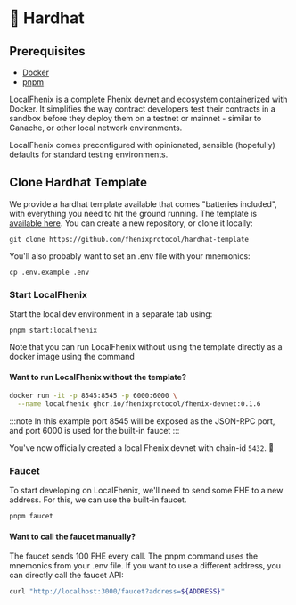 # 👷 Hardhat

## Prerequisites

* [Docker](https://www.docker.com/)
* [pnpm](https://pnpm.io/installation)

LocalFhenix is a complete Fhenix devnet and ecosystem containerized with Docker. It simplifies the way contract developers test their contracts in a sandbox before they deploy them on a testnet or mainnet - similar to Ganache, or other local network environments.

LocalFhenix comes preconfigured with opinionated, sensible (hopefully) defaults for standard testing environments.

## Clone Hardhat Template

We provide a hardhat template available that comes "batteries included", with everything you need to hit the ground running. The template is [available here](https://github.com/fhenixprotocol/hardhat-template). You can create a new repository, or clone it locally:

```
git clone https://github.com/fhenixprotocol/hardhat-template
```

You'll also probably want to set an .env file with your mnemonics:

```
cp .env.example .env
```

### Start LocalFhenix

Start the local dev environment in a separate tab using:

```
pnpm start:localfhenix
```

Note that you can run LocalFhenix without using the template directly as a docker image using the command

#### Want to run LocalFhenix without the template?

```bash
docker run -it -p 8545:8545 -p 6000:6000 \
  --name localfhenix ghcr.io/fhenixprotocol/fhenix-devnet:0.1.6
```


:::note
In this example port 8545 will be exposed as the JSON-RPC port, and port 6000 is used for the built-in faucet
:::

You've now officially created a local Fhenix devnet with chain-id `5432`. 🎉

### Faucet

To start developing on LocalFhenix, we'll need to send some FHE to a new address. For this, we can use the built-in faucet.

```bash
pnpm faucet
```

#### Want to call the faucet manually?

The faucet sends 100 FHE every call. The pnpm command uses the mnemonics from your .env file. If you want to use a different address, you can directly call the faucet API:

```bash
curl "http://localhost:3000/faucet?address=${ADDRESS}"
```
